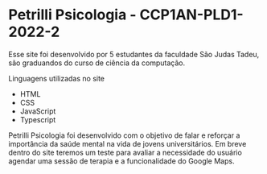 # Petrilli Psicologia - CCP1AN-PLD1-2022-2 

Esse site foi desenvolvido por 5 estudantes da faculdade São Judas Tadeu, são graduandos do curso de ciência da computação.

Linguagens utilizadas no site
* HTML
* CSS
* JavaScript 
* Typescript 

Petrilli Psicologia foi desenvolvido com o objetivo de falar e reforçar a importância da saúde mental na vida de jovens universitários. 
Em breve dentro do site teremos um teste para avaliar a necessidade do usuário agendar uma sessão de terapia e a funcionalidade do Google Maps.
